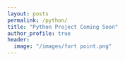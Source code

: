 ```yaml
---
layout: posts
permalink: /python/
title: "Python Project Coming Soon"
author_profile: true
header:
  image: "/images/fort point.png"
---
```



